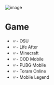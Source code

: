 ![image](https://github.com/osiic/atlantis-report/assets/96474947/c4a0c7fe-76ca-424f-b352-490c3e004014)

# Game
- 〃- OSU
- 〃- Life After
- 〃- Minecraft
- 〃- COD Mobile
- 〃- PUBG Mobile
- 〃- Toram Online
- 〃- Mobile Legend
